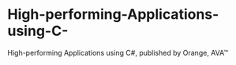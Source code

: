 # High-performing-Applications-using-C-
High-performing Applications using C#, published by Orange, AVA™
